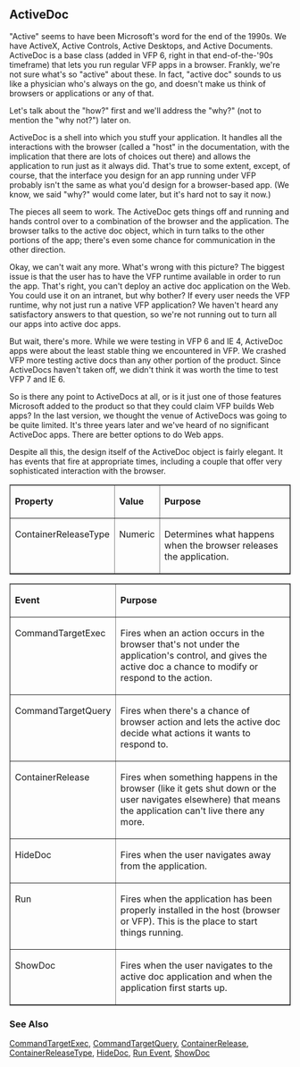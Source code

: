 ## ActiveDoc

"Active" seems to have been Microsoft's word for the end of the 1990s. We have ActiveX, Active Controls, Active Desktops, and Active Documents. ActiveDoc is a base class (added in VFP 6, right in that end-of-the-'90s timeframe) that lets you run regular VFP apps in a browser. Frankly, we're not sure what's so "active" about these. In fact, "active doc" sounds to us like a physician who's always on the go, and doesn't make us think of browsers or applications or any of that.

Let's talk about the "how?" first and we'll address the "why?" (not to mention the "why not?") later on. 

ActiveDoc is a shell into which you stuff your application. It handles all the interactions with the browser (called a "host" in the documentation, with the implication that there are lots of choices out there) and allows the application to run just as it always did. That's true to some extent, except, of course, that the interface you design for an app running under VFP probably isn't the same as what you'd design for a browser-based app. (We know, we said "why?" would come later, but it's hard not to say it now.)

The pieces all seem to work. The ActiveDoc gets things off and running and hands control over to a combination of the browser and the application. The browser talks to the active doc object, which in turn talks to the other portions of the app; there's even some chance for communication in the other direction.

Okay, we can't wait any more. What's wrong with this picture? The biggest issue is that the user has to have the VFP runtime available in order to run the app. That's right, you can't deploy an active doc application on the Web. You could use it on an intranet, but why bother? If every user needs the VFP runtime, why not just run a native VFP application? We haven't heard any satisfactory answers to that question, so we're not running out to turn all our apps into active doc apps. 

But wait, there's more. While we were testing in VFP 6 and IE 4, ActiveDoc apps were about the least stable thing we encountered in VFP. We crashed VFP more testing active docs than any other portion of the product. Since ActiveDocs haven't taken off, we didn't think it was worth the time to test VFP 7 and IE 6. 

So is there any point to ActiveDocs at all, or is it just one of those features Microsoft added to the product so that they could claim VFP builds Web apps? In the last version, we thought the venue of ActiveDocs was going to be quite limited. It's three years later and we've heard of no significant ActiveDoc apps. There are better options to do Web apps.

Despite all this, the design itself of the ActiveDoc object is fairly elegant. It has events that fire at appropriate times, including a couple that offer very sophisticated interaction with the browser.

<table border cellspacing=0 cellpadding=0 width=100%>
<tr>
  <td width=25% valign=top>
  <p><b>Property</b></p>
  </td>
  <td width=14% valign=top>
  <p><b>Value</b></p>
  </td>
  <td width=61% valign=top>
  <p><b>Purpose</b></p>
  </td>
 </tr>
<tr>
  <td width=25% valign=top>
  <p>ContainerReleaseType</p>
  </td>
  <td width=14% valign=top>
  <p>Numeric</p>
  </td>
  <td width=61% valign=top>
  <p>Determines what happens when the browser releases the application.</p>
  </td>
 </tr>
</table>

<table border cellspacing=0 cellpadding=0 width=100%>
<tr>
  <td width=25% valign=top>
  <p><b>Event</b></p>
  </td>
  <td width=75% valign=top>
  <p><b>Purpose</b></p>
  </td>
 </tr>
<tr>
  <td width=25% valign=top>
  <p>CommandTargetExec</p>
  </td>
  <td width=75% valign=top>
  <p>Fires when an action occurs in the browser that's not under the application's control, and gives the active doc a chance to modify or respond to the action.</p>
  </td>
 </tr>
<tr>
  <td width=25% valign=top>
  <p>CommandTargetQuery</p>
  </td>
  <td width=75% valign=top>
  <p>Fires when there's a chance of browser action and lets the active doc decide what actions it wants to respond to.</p>
  </td>
 </tr>
<tr>
  <td width=25% valign=top>
  <p>ContainerRelease</p>
  </td>
  <td width=75% valign=top>
  <p>Fires when something happens in the browser (like it gets shut down or the user navigates elsewhere) that means the application can't live there any more. </p>
  </td>
 </tr>
<tr>
  <td width=25% valign=top>
  <p>HideDoc</p>
  </td>
  <td width=75% valign=top>
  <p>Fires when the user navigates away from the application.</p>
  </td>
 </tr>
<tr>
  <td width=25% valign=top>
  <p>Run</p>
  </td>
  <td width=75% valign=top>
  <p>Fires when the application has been properly installed in the host (browser or VFP). This is the place to start things running.</p>
  </td>
 </tr>
<tr>
  <td width=25% valign=top>
  <p>ShowDoc</p>
  </td>
  <td width=75% valign=top>
  <p>Fires when the user navigates to the active doc application and when the application first starts up.</p>
  </td>
 </tr>
</table>

### See Also

[CommandTargetExec](s4g723.md), [CommandTargetQuery](s4g723.md), [ContainerRelease](s4g724.md), [ContainerReleaseType](s4g724.md), [HideDoc](s4g721.md), [Run Event](s4g722.md), [ShowDoc](s4g721.md)